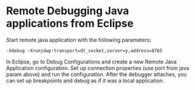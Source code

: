 # Remote Debugging Java applications from Eclipse

Start remote java application with the following parameters:

```-Xdebug -Xrunjdwp:transport=dt_socket,server=y,address=8765```

In Eclipse, go to Debug Configurations and create a new Remote Java Application configuration.
Set up connection properties (use port from java param above) and run the configuration.
After the debugger attaches, you can set up breakpoints and debug as if it was a local application.

